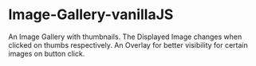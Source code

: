 # Image-Gallery-vanillaJS
An Image Gallery with thumbnails.
The Displayed Image changes when clicked on thumbs respectively. 
An Overlay for better visibility for certain images on button click.
